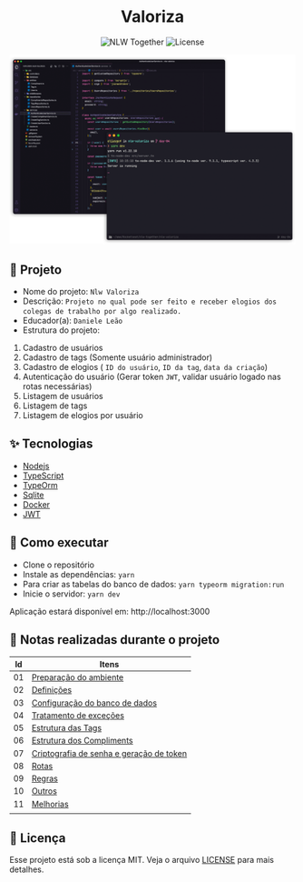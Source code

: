 <h1 align="center">Valoriza</h1>

<p align="center">
  <img src="https://img.shields.io/static/v1?label=NLW&message=Together&color=8257E5&labelColor=000000" alt="NLW Together" />

  <img alt="License" src="https://img.shields.io/static/v1?label=Edicao&message=6&color=8257E5&labelColor=000000">
</p>

<p align="center">
  <img alt="Preview" src="images/preview.png">
</p>

## 🌱 Projeto

- Nome do projeto: `Nlw Valoriza`
- Descrição: `Projeto no qual pode ser feito e receber elogios dos colegas de trabalho por algo realizado.`
- Educador(a): `Daniele Leão`
- Estrutura do projeto:

1. Cadastro de usuários
2. Cadastro de tags (Somente usuário administrador)
3. Cadastro de elogios ( `ID do usuário`, `ID da tag`, `data da criação`)
4. Autenticação do usuário (Gerar token `JWT`, validar usuário logado nas rotas necessárias)
5. Listagem de usuários
6. Listagem de tags
7. Listagem de elogios por usuário   


## ✨ Tecnologias


- [Nodejs](https://nodejs.org/en/)
- [TypeScript](https://www.typescriptlang.org/)
- [TypeOrm](https://typeorm.io/#/)
- [Sqlite](https://www.sqlite.org/)
- [Docker](https://www.docker.com/)
- [JWT](https://jwt.io/)

## 🚀 Como executar

- Clone o repositório
- Instale as dependências: `yarn`
- Para criar as tabelas do banco de dados: `yarn typeorm migration:run` 
- Inicie o servidor: `yarn dev`

Aplicação estará disponível em: http://localhost:3000


## 📝 Notas realizadas durante o projeto

| Id | Itens |
| --- |---------- |
| 01 | [Preparação do ambiente](notas/ambiente.md)|
| 02 | [Definições](notas/camadas.md)|
| 03 | [Configuração do banco de dados](notas/bancodedados.md)|
| 04 | [Tratamento de exceções](notas/tratamentodeerros.md)|
| 05 | [Estrutura das Tags](notas/estruturadetags.md)|
| 06 | [Estrutura dos Compliments](notas/estruturacompliments.md)|
| 07 | [Criptografia de senha e geração de token](notas/jwt.md)|
| 08 | [Rotas](notas/rotas.md)|
| 09 | [Regras](notas/regras.md)|
| 10 | [Outros](notas/outros.md)|
| 11 | [Melhorias](notas/melhorias.md)|
|        |        |

## 📄 Licença

Esse projeto está sob a licença MIT. Veja o arquivo [LICENSE](LICENSE.md) para mais detalhes.










